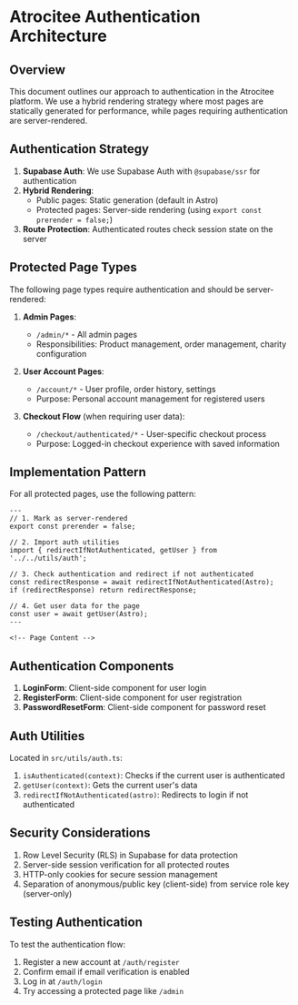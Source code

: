 # Atrocitee Authentication Architecture

## Overview

This document outlines our approach to authentication in the Atrocitee platform. We use a hybrid rendering strategy where most pages are statically generated for performance, while pages requiring authentication are server-rendered.

## Authentication Strategy

1. **Supabase Auth**: We use Supabase Auth with `@supabase/ssr` for authentication
2. **Hybrid Rendering**: 
   - Public pages: Static generation (default in Astro)
   - Protected pages: Server-side rendering (using `export const prerender = false;`)
3. **Route Protection**: Authenticated routes check session state on the server

## Protected Page Types

The following page types require authentication and should be server-rendered:

1. **Admin Pages**:
   - `/admin/*` - All admin pages
   - Responsibilities: Product management, order management, charity configuration

2. **User Account Pages**:
   - `/account/*` - User profile, order history, settings
   - Purpose: Personal account management for registered users

3. **Checkout Flow** (when requiring user data):
   - `/checkout/authenticated/*` - User-specific checkout process
   - Purpose: Logged-in checkout experience with saved information

## Implementation Pattern

For all protected pages, use the following pattern:

```astro
---
// 1. Mark as server-rendered
export const prerender = false;

// 2. Import auth utilities
import { redirectIfNotAuthenticated, getUser } from '../../utils/auth';

// 3. Check authentication and redirect if not authenticated
const redirectResponse = await redirectIfNotAuthenticated(Astro);
if (redirectResponse) return redirectResponse;

// 4. Get user data for the page
const user = await getUser(Astro);
---

<!-- Page Content -->
```

## Authentication Components

1. **LoginForm**: Client-side component for user login
2. **RegisterForm**: Client-side component for user registration
3. **PasswordResetForm**: Client-side component for password reset

## Auth Utilities

Located in `src/utils/auth.ts`:

1. `isAuthenticated(context)`: Checks if the current user is authenticated
2. `getUser(context)`: Gets the current user's data
3. `redirectIfNotAuthenticated(astro)`: Redirects to login if not authenticated

## Security Considerations

1. Row Level Security (RLS) in Supabase for data protection
2. Server-side session verification for all protected routes
3. HTTP-only cookies for secure session management
4. Separation of anonymous/public key (client-side) from service role key (server-only)

## Testing Authentication

To test the authentication flow:
1. Register a new account at `/auth/register`
2. Confirm email if email verification is enabled
3. Log in at `/auth/login`
4. Try accessing a protected page like `/admin` 